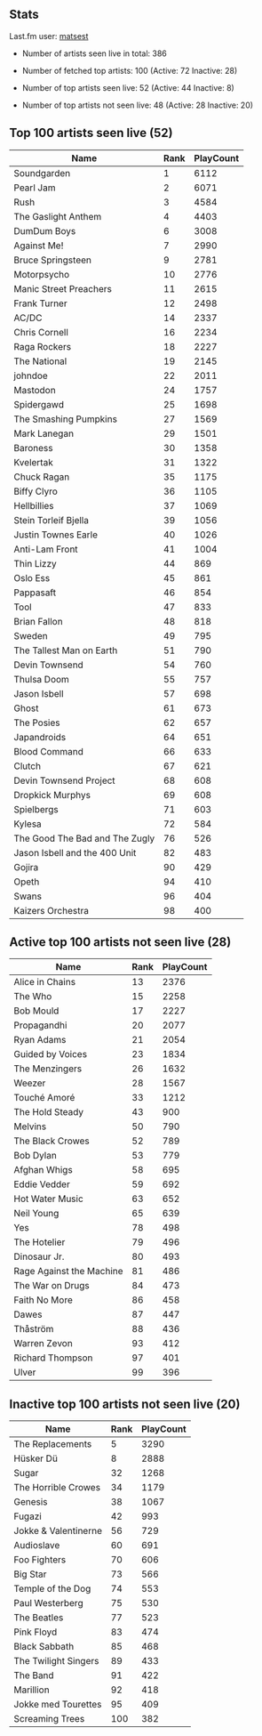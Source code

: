 ## Stats 


Last.fm user: [matsest](https://www.last.fm/user/matsest)

- Number of artists seen live in total: 386

- Number of fetched top artists: 100 (Active: 72 Inactive: 28)

- Number of top artists seen live: 52 (Active: 44 Inactive: 8)

- Number of top artists not seen live: 48 (Active: 28 Inactive: 20)

## Top 100 artists seen live (52)

Name                           | Rank | PlayCount
------------------------------ | ---- | ---------
Soundgarden                    | 1    | 6112     
Pearl Jam                      | 2    | 6071     
Rush                           | 3    | 4584     
The Gaslight Anthem            | 4    | 4403     
DumDum Boys                    | 6    | 3008     
Against Me!                    | 7    | 2990     
Bruce Springsteen              | 9    | 2781     
Motorpsycho                    | 10   | 2776     
Manic Street Preachers         | 11   | 2615     
Frank Turner                   | 12   | 2498     
AC/DC                          | 14   | 2337     
Chris Cornell                  | 16   | 2234     
Raga Rockers                   | 18   | 2227     
The National                   | 19   | 2145     
johndoe                        | 22   | 2011     
Mastodon                       | 24   | 1757     
Spidergawd                     | 25   | 1698     
The Smashing Pumpkins          | 27   | 1569     
Mark Lanegan                   | 29   | 1501     
Baroness                       | 30   | 1358     
Kvelertak                      | 31   | 1322     
Chuck Ragan                    | 35   | 1175     
Biffy Clyro                    | 36   | 1105     
Hellbillies                    | 37   | 1069     
Stein Torleif Bjella           | 39   | 1056     
Justin Townes Earle            | 40   | 1026     
Anti-Lam Front                 | 41   | 1004     
Thin Lizzy                     | 44   | 869      
Oslo Ess                       | 45   | 861      
Pappasaft                      | 46   | 854      
Tool                           | 47   | 833      
Brian Fallon                   | 48   | 818      
Sweden                         | 49   | 795      
The Tallest Man on Earth       | 51   | 790      
Devin Townsend                 | 54   | 760      
Thulsa Doom                    | 55   | 757      
Jason Isbell                   | 57   | 698      
Ghost                          | 61   | 673      
The Posies                     | 62   | 657      
Japandroids                    | 64   | 651      
Blood Command                  | 66   | 633      
Clutch                         | 67   | 621      
Devin Townsend Project         | 68   | 608      
Dropkick Murphys               | 69   | 608      
Spielbergs                     | 71   | 603      
Kylesa                         | 72   | 584      
The Good The Bad and The Zugly | 76   | 526      
Jason Isbell and the 400 Unit  | 82   | 483      
Gojira                         | 90   | 429      
Opeth                          | 94   | 410      
Swans                          | 96   | 404      
Kaizers Orchestra              | 98   | 400      

## Active top 100 artists not seen live (28)

Name                     | Rank | PlayCount
------------------------ | ---- | ---------
Alice in Chains          | 13   | 2376     
The Who                  | 15   | 2258     
Bob Mould                | 17   | 2227     
Propagandhi              | 20   | 2077     
Ryan Adams               | 21   | 2054     
Guided by Voices         | 23   | 1834     
The Menzingers           | 26   | 1632     
Weezer                   | 28   | 1567     
Touché Amoré             | 33   | 1212     
The Hold Steady          | 43   | 900      
Melvins                  | 50   | 790      
The Black Crowes         | 52   | 789      
Bob Dylan                | 53   | 779      
Afghan Whigs             | 58   | 695      
Eddie Vedder             | 59   | 692      
Hot Water Music          | 63   | 652      
Neil Young               | 65   | 639      
Yes                      | 78   | 498      
The Hotelier             | 79   | 496      
Dinosaur Jr.             | 80   | 493      
Rage Against the Machine | 81   | 486      
The War on Drugs         | 84   | 473      
Faith No More            | 86   | 458      
Dawes                    | 87   | 447      
Thåström                 | 88   | 436      
Warren Zevon             | 93   | 412      
Richard Thompson         | 97   | 401      
Ulver                    | 99   | 396      

## Inactive top 100 artists not seen live (20)

Name                 | Rank | PlayCount
-------------------- | ---- | ---------
The Replacements     | 5    | 3290     
Hüsker Dü            | 8    | 2888     
Sugar                | 32   | 1268     
The Horrible Crowes  | 34   | 1179     
Genesis              | 38   | 1067     
Fugazi               | 42   | 993      
Jokke & Valentinerne | 56   | 729      
Audioslave           | 60   | 691      
Foo Fighters         | 70   | 606      
Big Star             | 73   | 566      
Temple of the Dog    | 74   | 553      
Paul Westerberg      | 75   | 530      
The Beatles          | 77   | 523      
Pink Floyd           | 83   | 474      
Black Sabbath        | 85   | 468      
The Twilight Singers | 89   | 433      
The Band             | 91   | 422      
Marillion            | 92   | 418      
Jokke med Tourettes  | 95   | 409      
Screaming Trees      | 100  | 382      

